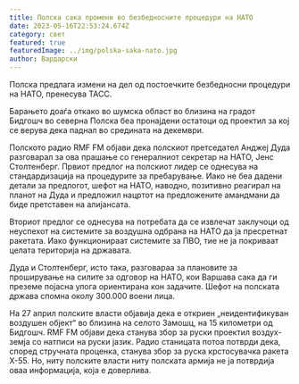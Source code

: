 ```yaml
---
title: Полска сака промени во безбедносните процедури на НАТО
date: 2023-05-16T22:53:24.674Z
category: свет
featured: true
featuredImage: ../img/polska-saka-nato.jpg
author: Вардарски
---
```

Полска предлага измени на дел од постоечките безбедносни процедури на НАТО, пренесува ТАСС.

Барањето доаѓа откако во шумска област во близина на градот Бидгошч во северна Полска беа пронајдени остатоци од проектил за кој се верува дека паднал во средината на декември.

Полското радио RMF FM објави дека полскиот претседател Анджеј Дуда разговарал за ова прашање со генералниот секретар на НАТО, Јенс Столтенберг. Првиот предлог на полскиот лидер се однесува на стандардизација на процедурите за пребарување. Иако не беа дадени детали за предлогот, шефот на НАТО, наводно, позитивно реагирал на планот на Дуда и предложил нацртот на предложените амандмани да биде претставен на алијансата.

Вториот предлог се однесува на потребата да се извлечат заклучоци од неуспехот на системите за воздушна одбрана на НАТО да ја пресретнат ракетата. Иако функционираат системите за ПВО, тие не ја покриваат целата територија на државата.

Дуда и Столтенберг, исто така, разговараа за плановите за проширување на силите за одговор на НАТО, кои Варшава сака да ги преземе појасна улога ориентирана кон задачите. Шефот на полската држава спомна околу 300.000 воени лица.

На 27 април полските власти објавија дека е откриен „неидентификуван воздушен објект“ во близина на селото Замошц, на 15 километри од Бидгошч. RMF FM објави дека станува збор за руски проектил воздух-земја со натписи на руски јазик. Радио станицата потоа потврди дека, според стручната проценка, станува збор за руска крстосувачка ракета Х-55. Но, ниту полските власти ниту полската армија не ја потврдија оваа информација, која е доверлива.